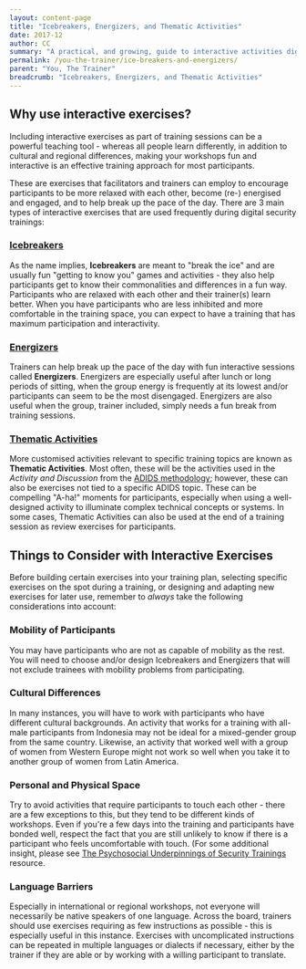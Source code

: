 ```yaml
---
layout: content-page
title: "Icebreakers, Energizers, and Thematic Activities"
date: 2017-12
author: CC
summary: "A practical, and growing, guide to interactive activities digital security trainers can use during their events to keep energy high, discussion flowing, and participants comfortable."
permalink: /you-the-trainer/ice-breakers-and-energizers/
parent: "You, The Trainer"
breadcrumb: "Icebreakers, Energizers, and Thematic Activities"
---
```

## Why use interactive exercises?
Including interactive exercises as part of training sessions can be a powerful teaching tool - whereas all people learn differently, in addition to cultural and regional differences, making your workshops fun and interactive is an effective training approach for most participants.

These are exercises that facilitators and trainers can employ to encourage participants to be more relaxed with each other, become (re-) energised and engaged, and to help break up the pace of the day.
There are 3 main types of interactive exercises that are used frequently during digital security trainings:

### [Icebreakers](/you-the-trainer/ice-breakers-and-energizers/icebreakers/)
As the name implies, **Icebreakers** are meant to "break the ice" and are usually fun "getting to know you" games and activities - they also help participants get to know their commonalities and differences in a fun way. Participants who are relaxed with each other and their trainer(s) learn better. When you have participants who are less inhibited and more comfortable in the training space, you can expect to have a training that has maximum participation and interactivity.

### [Energizers](/you-the-trainer/ice-breakers-and-energizers/energizers/)
Trainers can help break up the pace of the day with fun interactive sessions called **Energizers**. Energizers are especially useful after lunch or long periods of sitting, when the group energy is frequently at its lowest and/or participants can seem  to be the most disengaged. Energizers are also useful when the group, trainer included, simply needs a fun break from training sessions.

### [Thematic Activities](/you-the-trainer/ice-breakers-and-energizers/thematic-activities/)
More customised activities relevant to specific training topics are known as **Thematic Activities**. Most often, these will be the activities used in the *Activity and Discussion* from the [ADIDS methodology](/before-an-event/levelups-approach-to-adult-learning/); however, these can also be exercises not tied to a specific ADIDS topic. These can be compelling "A-ha!" moments for participants, especially when using a well-designed activity to illuminate complex technical concepts or systems. In some cases, Thematic Activities can also be used at the end of a training session as review exercises for participants.


## Things to Consider with Interactive Exercises
Before building certain exercises into your training plan, selecting specific exercises on the spot during a training, or designing and adapting new exercises for later use, remember to *always* take the following considerations into account:

### Mobility of Participants
You may have participants who are not as capable of mobility as the rest. You will need to choose and/or design Icebreakers and Energizers  that will not exclude trainees with mobility problems from participating.

### Cultural Differences
In many instances, you will have to work with participants who have different cultural backgrounds. An activity that works for a training with all-male participants from Indonesia may not be ideal for a mixed-gender group from the same country. Likewise, an activity that worked well with a group of women from Western Europe might not work so well when you take it to another group of women from Latin America.

### Personal and Physical Space
Try to avoid activities that require participants to touch each other - there are a few exceptions to this, but they tend to be different kinds of workshops. Even if you're a few days into the training and participants have bonded well, respect the fact that you are still unlikely to know if there is a participant who feels uncomfortable with touch. (For some additional insight, please see [The Psychosocial Underpinnings of Security Trainings](/before-an-event/psychosocial-underpinnings-of-security-training/4-traumatic-stress-reactions/) resource.

### Language Barriers
Especially in international or regional workshops, not everyone will necessarily be native speakers of one language. Across the board, trainers should use exercises requiring as few instructions as possible - this is especially useful in this instance. Exercises with uncomplicated instructions can be repeated in multiple languages or dialects if necessary, either by the trainer if they are able or by working with a willing participant to translate.
<br><br>
